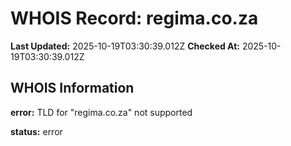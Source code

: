# WHOIS Record: regima.co.za

**Last Updated:** 2025-10-19T03:30:39.012Z
**Checked At:** 2025-10-19T03:30:39.012Z

## WHOIS Information

**error:** TLD for "regima.co.za" not supported

**status:** error

